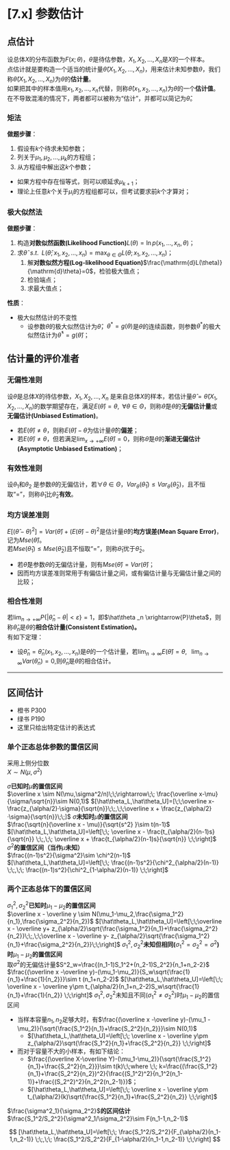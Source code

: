 # [7.x] 参数估计

## 点估计

设总体$X$的分布函数为$F(x;\theta)$，$\theta$是待估参数，$X_1,X_2,...,X_n$是$X$的一个样本。<br />点估计就是要构造一个适当的统计量$\hat{\theta}(X_1,X_2,...,X_n)$，用来估计未知参数$\theta$，我们称$\hat{\theta}(X_1,X_2,...,X_n)$为$\theta$的**估计量**。<br />如果把其中的样本值用$x_1,x_2,...,x_n$代替，则称$\hat\theta(x_1,x_2,...,x_n)$为$\theta$的一个**估计值**。<br />在不导致混淆的情况下，两者都可以被称为“估计”，并都可以简记为$\hat\theta$。

### 矩法

**做题步骤**：

1. 假设有$k$个待求未知参数；
2. 列关于$\mu_1,\mu_2,...,\mu_k$的方程组；
3. 从方程组中解出这$k$个参数；

- 如果方程中存在恒等式，则可以顺延求$\mu_{k+1}$；
- 理论上任意$k$个关于$\mu_i$的方程组都可以，但考试要求前$k$个才算对；

### 极大似然法

**做题步骤**：

1. 构造**对数似然函数(Likelihood Function)**$L(\theta)=\ln p(x_1,...,x_n,\theta)$；
2. 求$\hat\theta\;\;s.t.\;\;L(\hat\theta;x_1,x_2,...,x_n)=\max_{\theta\in\Theta}L(\theta;x_1,x_2,...,x_n)$；
   1. 解**对数似然方程(Log-likelihood Equation)**$\frac{\mathrm{d}L(\theta)}{\mathrm{d}\theta}=0$，检验极大值点；
   2. 检验端点；
   3. 求最大值点；

**性质**：

- 极大似然估计的不变性
    - 设参数$\theta$的极大似然估计为$\hat\theta$，$\theta^*=g(\theta)$是$\theta$的连续函数，则参数$\theta^*$的极大似然估计为$\hat\theta^*=g(\hat\theta)$；

## 估计量的评价准者

### 无偏性准则

设$\theta$是总体$X$的待估参数，$X_1,X_2,...,X_n$ 是来自总体$X$的样本，若估计量$\hat\theta=\hat\theta(X_1,X_2,...,X_n)$的数学期望存在，满足$E(\hat\theta)=\theta,\;\;\forall\theta\in\Theta$，则称$\hat\theta$是$\theta$的**无偏估计量**或**无偏估计(Unbiased Estimation)**。

- 若$E(\hat\theta)\not=\theta$，则称$E(\hat\theta)-\theta$为估计量$\hat\theta$的**偏差**；
- 若$E(\hat\theta)\not=\theta$，但若满足$\lim_{x\to+\infty}E(\hat\theta)=0$，则称$\hat\theta$是$\theta$的**渐进无偏估计(Asymptotic Unbiased Estimation)**；

### 有效性准则

设$\theta_1$和$\theta_2$ 是参数$\theta$的无偏估计，若$\forall \theta\in\Theta$，$Var_\theta(\hat\theta_1)\leq Var_\theta(\hat\theta_2)$，且不恒取“=”，则称$\hat\theta_1$比$\hat\theta_2$**有效**。

### 均方误差准则

$E[(\hat\theta-\theta)^2]
=Var(\hat\theta)+(E(\hat\theta)-\theta)^2$是估计量$\hat\theta$的**均方误差(Mean Square Error)**，记为$Mse(\hat\theta)$。<br />若$Mse(\hat\theta_1)\leq Mse(\hat\theta_2)$且不恒取“=”，则称$\hat\theta_1$优于$\hat\theta_2$。

- 若$\hat\theta$是参数$\theta$的无偏估计量，则有$Mse(\hat\theta)=Var(\hat\theta)$；
- 因而均方误差准则常用于有偏估计量之间，或有偏估计量与无偏估计量之间的比较；

### 相合性准则

若$\lim_{n\to+\infty}P\{|\hat\theta_n-\theta|<\varepsilon\}=1$，即$\hat\theta _n \xrightarrow{P}\theta$，则称$\hat\theta_n$是$\theta$的**相合估计量(Consistent Estimation)。**<br />有如下定理：

- 设$\hat\theta_n=\hat\theta_n(x_1,x_2,...,x_n)$是$\theta$的一个估计量，若$\lim_{n\to \infty}E(\hat\theta)=\theta,\;\;\;\lim_{n\to\infty}Var(\hat\theta_n)=0,$则$\hat\theta_n$是$\theta$的相合估计。

---

## 区间估计

- 橙书 P300
- 绿书 P190
- 这里只给出特定估计的表达式

### 单个正态总体参数的置信区间

采用上侧分位数<br />$X\sim N(\mu,\sigma^2)$

$\sigma$**已知时**$\mu$**的置信区间**<br />$\overline x \sim N(\mu,\sigma^2/n)\;\;\rightarrow\;\;
\frac{\overline x-\mu}{\sigma/\sqrt{n}}\sim N(0,1)$
$[\hat\theta_L,\hat\theta_U]=[\;\;\overline x-\frac{z_{\alpha/2}·\sigma}{\sqrt{n}}\;\;,\;\;\overline x + \frac{z_{\alpha/2}·\sigma}{\sqrt{n}}\;\;]$
$\sigma$**未知时**$\mu$**的置信区间**<br />$\frac{\sqrt{n}(\overline x - \mu)}{\sqrt{s^2}
}\sim t(n-1)$
$[\hat\theta_L,\hat\theta_U]=\left[\;\;
\overline x - \frac{t_{\alpha/2}(n-1)s}{\sqrt{n}}
\;\;,\;\;
\overline x + \frac{t_{\alpha/2}(n-1)s}{\sqrt{n}}
\;\;\right]$
$\sigma^2$**的置信区间（当作**$\mu$**未知）**<br />$\frac{(n-1)s^2}{\sigma^2}\sim \chi^2(n-1)$
$[\hat\theta_L,\hat\theta_U]=\left[\;\;
\frac{(n-1)s^2}{\chi^2_{\alpha/2}(n-1)}
\;\;,\;\;
\frac{(n-1)s^2}{\chi^2_{1-\alpha/2}(n-1)}
\;\;\right]$

### 两个正态总体下的置信区间

$\sigma_1^2,\sigma_2^2$**已知时**$\mu_1-\mu_2$**的置信区间**<br />$\overline x - \overline y \sim N(\mu_1-\mu_2,\frac{\sigma_1^2}{n_1},\frac{\sigma_2^2}{n_2})$
$[\hat\theta_L,\hat\theta_U]=\left[\;\;\overline x - \overline y+ z_{\alpha/2}\sqrt{\frac{\sigma_1^2}{n_1}+\frac{\sigma_2^2}{n_2}}\;\;,\;\;\overline x - \overline y- z_{\alpha/2}\sqrt{\frac{\sigma_1^2}{n_1}+\frac{\sigma_2^2}{n_2}}\;\;\right]$
$\sigma_1^2,\sigma_2^2$**未知但相同(**$\sigma_1^2=\sigma_2^2=\sigma^2$**)时**$\mu_1-\mu_2$**的置信区间**<br />取$\sigma^2$的无偏估计量$S^2_w=\frac{(n_1-1)S_1^2+(n_2-1)S_2^2}{n_1+n_2-2}$
$\frac{(\overline x -\overline y)-(\mu_1-\mu_2)}{S_w\sqrt{\frac{1}{n_1}+\frac{1}{n_2}}}\sim t  (n_1+n_2-2)$
$[\hat\theta_L,\hat\theta_U]=\left[\;\;
\overline x - \overline y\pm
t_{\alpha/2}(n_1+n_2-2)S_w\sqrt{\frac{1}{n_1}+\frac{1}{n_2}}
\;\;\right]$
$\sigma_1^2,\sigma_2^2$未知且不同($\sigma_1^2\not=\sigma_2^2$)时$\mu_1-\mu_2$的置信区间

- 当样本容量$n_1,n_2$足够大时，有$\frac{(\overline x -\overline y)-(\mu_1 - \mu_2)}{\sqrt{\frac{S_1^2}{n_1}+\frac{S_2^2}{n_2}}}\sim N(0,1)$
    - $[\hat\theta_L,\hat\theta_U]=\left[\;\;
\overline x - \overline y\pm
z_{\alpha/2}\sqrt{\frac{S_1^2}{n_1}+\frac{S_2^2}{n_2}}
\;\;\right]$
- 而对于容量不大的小样本，有如下结论：
    - $\frac{(\overline X-\overline Y)-(\mu_1-\mu_2)}{\sqrt{\frac{S_1^2}{n_1}+\frac{S_2^2}{n_2}}}\sim t(k)\;\;where \;\; k=\frac{(\frac{S_1^2}{n_1}+\frac{S_2^2}{n_2})^2}{\frac{(S_1^2)^2}{n_1^2(n_1-1)}+\frac{(S_2^2)^2}{n_2^2(n_2-1)}}$；
    - $[\hat\theta_L,\hat\theta_U]=\left[\;\;
\overline x - \overline y\pm
t_{\alpha/2}(k)\sqrt{\frac{S_1^2}{n_1}+\frac{S_2^2}{n_2}}
\;\;\right]$

$\frac{\sigma^2_1}{\sigma_2^2}$**的区间估计**<br />$\frac{S_1^2/S_2^2}{\sigma^2_1/\sigma_2^2}\sim F(n_1-1,n_2-1)$

$$
[\hat\theta_L,\hat\theta_U]=\left[\;\;
\frac{S_1^2/S_2^2}{F_{\alpha/2}(n_1-1,n_2-1)}
\;\;,\;\;
\frac{S_1^2/S_2^2}{F_{1-\alpha/2}(n_1-1,n_2-1)}
\;\;\right]
$$
